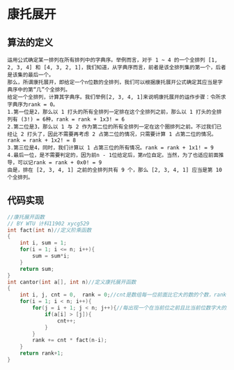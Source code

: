 # 康托展开
## 算法的定义
    运用公式确定某一排列在所有排列中的字典序。举例而言，对于 1 ~ 4 的一个全排列 [1, 2, 3, 4] 和 [4, 3, 2, 1]，我们知道，从字典序而言，前者是该全排列集的第一个，后者是该集的最后一个。
    那么，所谓康托展开，即给定一个n位数的全排列，我们可以根据康托展开公式确定其应当是字典序中的第“几”个全排列。
    给定一个全排列，计算其字典序。我们举例[2, 3, 4, 1]来说明康托展开的运作步骤：令所求字典序为rank = 0。
    1.第一位是2，那么以 1 打头的所有全排列一定排在这个全排列之前，那么以 1 打头的全排列有 (3!) = 6种，rank = rank + 1x3! = 6
    2.第二位是3，那么以 1 与 2 作为第二位的所有全排列一定在这个圈排列之前。不过我们已经让 2 打头了，因此不需要再考虑 2 占第二位的情况，只需要计算 1 占第二位的情况。rank = rank + 1x2! = 8
    3.第三位是4，同时，我们计算以 1 占第三位的所有情况。rank = rank + 1x1! = 9
    4.最后一位，是不需要判定的，因为前n - 1位给定后，第n位自定。当然，为了也适应前面推导，可以记rank = rank + 0x0! = 9
    由是，排在 [2, 3, 4, 1] 之前的全排列共有 9 个，那么 [2, 3, 4, 1] 应当是第 10 个全排列。
## 代码实现
```c
//康托展开函数 
// BY WTU 计科11902 xycg529
int fact(int n)//定义阶乘函数 
{
	int i, sum = 1;
	for(i = 1; i <= n; i++){
		sum = sum*i;
	}
	return sum;
}
int cantor(int a[], int n)//定义康托展开函数
{
	int i, j, cnt = 0,  rank = 0;//cnt是数组每一位前面比它大的数的个数，rank+1是所求序数
	for(i = 1; i < n; i++){
		for(j = i + 1; j < n; j++){//每出现一个在当前位之前且比当前位数字大的数计数器+1
			if(a[i] > [j]){
				cnt++;
			}
		}
		rank += cnt * fact(n-i);
	}
	return rank+1;
}
```
